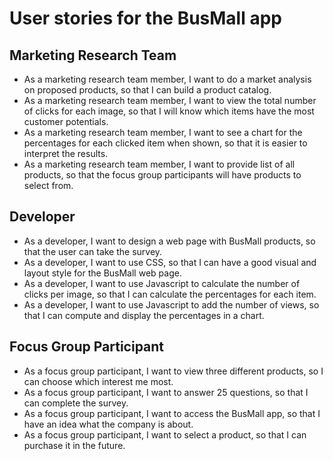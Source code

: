 # User stories for the BusMall app

## Marketing Research Team
* As a marketing research team member, I want to do a market analysis on proposed products, so that I can build a product catalog.
* As a marketing research team member, I want to view the total number of clicks for each image, so that I will know which items have the most customer potentials.
* As a marketing research team member, I want to see a chart for the percentages for each clicked item when shown, so that it is easier to interpret the results.
* As a marketing research team member, I want to provide list of all products, so that the focus group participants will have products to select from.

## Developer
* As a developer, I want to design a web page with BusMall products, so that the user can take the survey.
* As a developer, I want to use CSS, so that I can have a good visual and layout style for the BusMall web page.
* As a developer, I want to use Javascript to calculate the number of clicks per image, so that I can calculate the percentages for each item.
* As a developer, I want to use Javascript to add the number of views, so that I can compute and display the percentages in a chart.


## Focus Group Participant
* As a focus group participant, I want to view three different products, so I can choose which interest me most.
* As a focus group participant, I want to answer 25 questions, so that I can complete the survey.
* As a focus group participant, I want to access the BusMall app, so that I have an idea what the company is about.
* As a focus group participant, I want to select a product, so that I can purchase it in the future.

